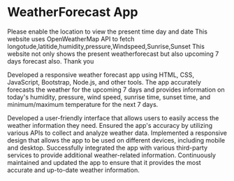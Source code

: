 # WeatherForecast App
Please enable the location to view the present time day and date 
This website uses OpenWeatherMap API to fetch longotude,latitide,humidity,pressure,Windspeed,Sunrise,Sunset
This website not only shows the present weatherforecast but also upcoming 7 days forecast also.
Thank you




Developed a responsive weather forecast app using HTML, CSS, JavaScript, Bootstrap, Node.js, and other tools.
The app accurately forecasts the weather for the upcoming 7 days and provides information on today's humidity,
pressure, wind speed, sunrise time, sunset time, and minimum/maximum temperature for the next 7 days.


Developed a user-friendly interface that allows users to easily access the weather information they need.
Ensured the app's accuracy by utilizing various APIs to collect and analyze weather data.
Implemented a responsive design that allows the app to be used on different devices, including mobile and desktop.
Successfully integrated the app with various third-party services to provide additional weather-related information.
Continuously maintained and updated the app to ensure that it provides the most accurate and up-to-date weather information.
